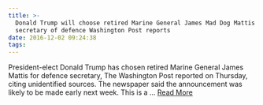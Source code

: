 ```yaml
---
title: >-
  Donald Trump will choose retired Marine General James Mad Dog Mattis for
  secretary of defence Washington Post reports
date: 2016-12-02 09:24:38
tags:
---
```

President-elect Donald Trump has chosen retired Marine General James Mattis for defence secretary, The Washington Post reported on Thursday, citing unidentified sources. The newspaper said the announcement was likely to be made early next week. This is a ...
[Read More](http://www.9news.com.au/world/2016/12/02/08/22/trump-reportedly-picks-retired-general-james-mattis-for-pentagon-chief)